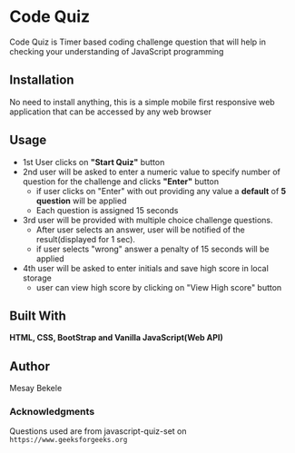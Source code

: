 # Code Quiz

Code Quiz is Timer based coding challenge question that will help in checking your understanding of JavaScript programming

## Installation

No need to install anything, this is a simple mobile first responsive web application that can be accessed by any web browser

## Usage

- 1st User clicks on **"Start Quiz"** button
- 2nd user will be asked to enter a numeric value to specify number of question for the challenge and clicks **"Enter"** button
    * if user clicks on "Enter" with out providing any value a **default** of **5 question** will be applied
    * Each question is assigned 15 seconds 
- 3rd user will be provided with multiple choice challenge questions. 
    * After user selects an answer, user will be notified of the result(displayed for 1 sec).
    * if user selects "wrong" answer a penalty of 15 seconds will be applied
- 4th user will be asked to enter initials and save high score in local storage 
   * user can view high score by clicking on "View High score" button

## Built With
**HTML, CSS, BootStrap and Vanilla JavaScript(Web API)**

## Author
Mesay Bekele

### Acknowledgments
Questions used are from javascript-quiz-set on  `https://www.geeksforgeeks.org` 